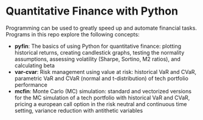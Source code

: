 # Quantitative Finance with Python

Programming can be used to greatly speed up and automate financial tasks. Programs in this repo explore the following concepts: 

- **pyfin**: The basics of using Python for quantitative finance: plotting historical returns, creating candlestick graphs, testing the normality assumptions, assessing volatility (Sharpe, Sortino, M2 ratios), and calculating beta
- **var-cvar**: Risk management using value at risk: historical VaR and CVaR, parametric VaR and CVaR (normal and t-distribution) of tech portfolio performance
- **mcfin**: Monte Carlo (MC) simulation: standard and vectorized versions for the MC simulation of a tech portfolio with historical VaR and CVaR, pricing a european call option in the risk neutral and continuous time setting, variance reduction with antithetic variables
